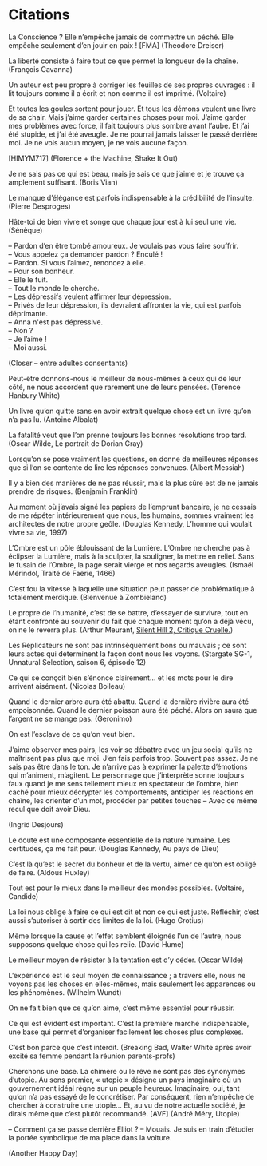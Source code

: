Citations
=========

La Conscience ?
Elle n’empêche jamais de commettre un péché.
Elle empêche seulement d’en jouir en paix ! [FMA] (Theodore Dreiser)


La liberté consiste à faire tout ce que permet la longueur de la chaîne.
(François Cavanna)

Un auteur est peu propre à corriger les feuilles de ses propres ouvrages : il
lit toujours comme il a écrit et non comme il est imprimé.  (Voltaire)


Et toutes les goules sortent pour jouer.
Et tous les démons veulent une livre de sa chair.
Mais j’aime garder certaines choses pour moi.
J’aime garder mes problèmes avec force,
il fait toujours plus sombre avant l’aube.
Et j’ai été stupide,
et j’ai été aveugle.
Je ne pourrai jamais laisser le passé derrière moi.
Je ne vois aucun moyen,
je ne vois aucune façon.

[HIMYM717] (Florence + the Machine, Shake It Out)


Je ne sais pas ce qui est beau, mais je sais ce que j’aime et je trouve ça
amplement suffisant.  (Boris Vian)


Le manque d’élégance est parfois indispensable à la crédibilité de l’insulte.
(Pierre Desproges)


Hâte-toi de bien vivre et songe que chaque jour est à lui seul une vie.
(Sénèque)


– Pardon d’en être tombé amoureux.  Je voulais pas vous faire souffrir.  
– Vous appelez ça demander pardon ?  Enculé !  
– Pardon.  Si vous l’aimez, renoncez à elle.  
– Pour son bonheur.  
– Elle le fuit.  
– Tout le monde le cherche.  
– Les dépressifs veulent affirmer leur dépression.  
– Privés de leur dépression, ils devraient affronter la vie, qui est parfois déprimante.  
– Anna n'est pas dépressive.  
– Non ?  
– Je l’aime !  
– Moi aussi.  

(Closer – entre adultes consentants)


Peut-être donnons-nous le meilleur de nous-mêmes à ceux qui de leur côté, ne
nous accordent que rarement une de leurs pensées.  (Terence Hanbury White)


Un livre qu’on quitte sans en avoir extrait quelque chose est un livre qu’on n’a
pas lu.  (Antoine Albalat)


La fatalité veut que l’on prenne toujours les bonnes résolutions trop tard.
(Oscar Wilde, Le portrait de Dorian Gray)


Lorsqu’on se pose vraiment les questions, on donne de meilleures réponses que si
l’on se contente de lire les réponses convenues.  (Albert Messiah)


Il y a bien des manières de ne pas réussir, mais la plus sûre est de ne jamais
prendre de risques.  (Benjamin Franklin)


Au moment où j’avais signé les papiers de l’emprunt bancaire, je ne cessais de
me répéter intérieurement que nous, les humains, sommes vraiment les architectes
de notre propre geôle.  (Douglas Kennedy, L’homme qui voulait vivre sa vie,
1997)


L’Ombre est un pôle éblouissant de la Lumière.  L’Ombre ne cherche pas à
éclipser la Lumière, mais à la sculpter, la souligner, la mettre en relief.
Sans le fusain de l’Ombre, la page serait vierge et nos regards aveugles.
(Ismaël Mérindol, Traité de Faërie, 1466)


C’est fou la vitesse à laquelle une situation peut passer de problématique à
totalement merdique.  (Bienvenue à Zombieland)


Le propre de l’humanité, c’est de se battre, d’essayer de survivre, tout en
étant confronté au souvenir du fait que chaque moment qu’on a déjà vécu, on ne
le reverra plus.  (Arthur Meurant, [Silent Hill 2, Critique Cruelle.](http://youtu.be/TOdLRhbzpMk))


Les Réplicateurs ne sont pas intrinsèquement bons ou mauvais ; ce sont leurs
actes qui déterminent la façon dont nous les voyons.  (Stargate SG-1, Unnatural
Selection, saison 6, épisode 12)


Ce qui se conçoit bien s’énonce clairement… et les mots pour le dire arrivent
aisément.  (Nicolas Boileau)


Quand le dernier arbre aura été abattu.  Quand la dernière rivière aura été
empoisonnée.  Quand le dernier poisson aura été péché.  Alors on saura que
l’argent ne se mange pas.  (Geronimo)


On est l’esclave de ce qu’on veut bien.

J’aime observer mes pairs, les voir se débattre avec un jeu social qu’ils ne
maîtrisent pas plus que moi.  J’en fais parfois trop.  Souvent pas assez.  Je ne
sais pas être dans le ton.  Je n’arrive pas à exprimer la palette d’émotions qui
m’animent, m’agitent.  Le personnage que j’interprète sonne toujours faux quand
je me sens tellement mieux en spectateur de l’ombre, bien caché pour mieux
décrypter les comportements, anticiper les réactions en chaîne, les orienter
d’un mot, procéder par petites touches – Avec ce même recul que doit avoir Dieu.

(Ingrid Desjours)


Le doute est une composante essentielle de la nature humaine.  Les certitudes,
ça me fait peur.  (Douglas Kennedy, Au pays de Dieu)


C’est là qu’est le secret du bonheur et de la vertu, aimer ce qu’on est obligé
de faire.  (Aldous Huxley)


Tout est pour le mieux dans le meilleur des mondes possibles.  (Voltaire, Candide)


La loi nous oblige à faire ce qui est dit et non ce qui est juste.  Réfléchir,
c’est aussi s’autoriser à sortir des limites de la loi.  (Hugo Grotius)


Même lorsque la cause et l’effet semblent éloignés l’un de l’autre, nous
supposons quelque chose qui les relie.  (David Hume)


Le meilleur moyen de résister à la tentation est d’y céder.  (Oscar Wilde)


L’expérience est le seul moyen de connaissance ; à travers elle, nous ne voyons
pas les choses en elles-mêmes, mais seulement les apparences ou les phénomènes.
(Wilhelm Wundt)


On ne fait bien que ce qu’on aime, c’est même essentiel pour réussir.


Ce qui est évident est important.  C’est la première marche indispensable, une
base qui permet d’organiser facilement les choses plus complexes.


C’est bon parce que c’est interdit.  (Breaking Bad, Walter White après avoir
excité sa femme pendant la réunion parents-profs)


Cherchons une base.  La chimère ou le rêve ne sont pas des synonymes d’utopie.
Au sens premier, « utopie » désigne un pays imaginaire où un gouvernement idéal
règne sur un peuple heureux.  Imaginaire, oui, tant qu’on n’a pas essayé de le
concrétiser.  Par conséquent, rien n’empêche de chercher à construire une
utopie…  Et, au vu de notre actuelle société, je dirais même que c’est plutôt
recommandé.  [AVF] (André Méry, Utopie)


– Comment ça se passe derrière Elliot ?
– Mouais.  Je suis en train d’étudier la portée symbolique de ma place dans la voiture.

(Another Happy Day)
